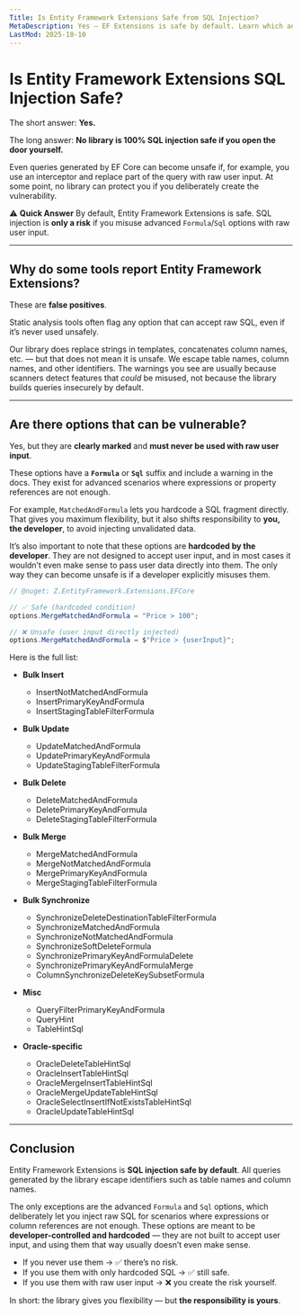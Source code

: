 ```yaml
---
Title: Is Entity Framework Extensions Safe from SQL Injection?
MetaDescription: Yes — EF Extensions is safe by default. Learn which advanced Formula/Sql options can be misused, how to avoid injection, and secure best practices for bulk operations.
LastMod: 2025-10-10
---
```


# Is Entity Framework Extensions SQL Injection Safe?

The short answer: **Yes.**

The long answer: **No library is 100% SQL injection safe if you open the door yourself.**

Even queries generated by EF Core can become unsafe if, for example, you use an interceptor and replace part of the query with raw user input. At some point, no library can protect you if you deliberately create the vulnerability.

⚠️ **Quick Answer** By default, Entity Framework Extensions is safe. SQL injection is **only a risk** if you misuse advanced `Formula`/`Sql` options with raw user input. 

---

## Why do some tools report Entity Framework Extensions?

These are **false positives**.

Static analysis tools often flag any option that can accept raw SQL, even if it’s never used unsafely.

Our library does replace strings in templates, concatenates column names, etc. — but that does not mean it is unsafe. We escape table names, column names, and other identifiers. The warnings you see are usually because scanners detect features that *could* be misused, not because the library builds queries insecurely by default.

---

## Are there options that can be vulnerable?

Yes, but they are **clearly marked** and **must never be used with raw user input**.

These options have a **`Formula`** or **`Sql`** suffix and include a warning in the docs. They exist for advanced scenarios where expressions or property references are not enough.

For example, `MatchedAndFormula` lets you hardcode a SQL fragment directly. That gives you maximum flexibility, but it also shifts responsibility to **you, the developer**, to avoid injecting unvalidated data.

It’s also important to note that these options are **hardcoded by the developer**. They are not designed to accept user input, and in most cases it wouldn’t even make sense to pass user data directly into them. The only way they can become unsafe is if a developer explicitly misuses them.

```csharp
// @nuget: Z.EntityFramework.Extensions.EFCore

// ✅ Safe (hardcoded condition)
options.MergeMatchedAndFormula = "Price > 100";

// ❌ Unsafe (user input directly injected)
options.MergeMatchedAndFormula = $"Price > {userInput}";
```

Here is the full list:

* **Bulk Insert**

  * InsertNotMatchedAndFormula
  * InsertPrimaryKeyAndFormula
  * InsertStagingTableFilterFormula

* **Bulk Update**

  * UpdateMatchedAndFormula
  * UpdatePrimaryKeyAndFormula
  * UpdateStagingTableFilterFormula

* **Bulk Delete**

  * DeleteMatchedAndFormula
  * DeletePrimaryKeyAndFormula
  * DeleteStagingTableFilterFormula

* **Bulk Merge**

  * MergeMatchedAndFormula
  * MergeNotMatchedAndFormula
  * MergePrimaryKeyAndFormula
  * MergeStagingTableFilterFormula

* **Bulk Synchronize**

  * SynchronizeDeleteDestinationTableFilterFormula
  * SynchronizeMatchedAndFormula
  * SynchronizeNotMatchedAndFormula
  * SynchronizeSoftDeleteFormula
  * SynchronizePrimaryKeyAndFormulaDelete
  * SynchronizePrimaryKeyAndFormulaMerge
  * ColumnSynchronizeDeleteKeySubsetFormula

* **Misc**

  * QueryFilterPrimaryKeyAndFormula
  * QueryHint
  * TableHintSql

* **Oracle-specific**

  * OracleDeleteTableHintSql
  * OracleInsertTableHintSql
  * OracleMergeInsertTableHintSql
  * OracleMergeUpdateTableHintSql
  * OracleSelectInsertIfNotExistsTableHintSql
  * OracleUpdateTableHintSql

---

## Conclusion

Entity Framework Extensions is **SQL injection safe by default**.
All queries generated by the library escape identifiers such as table names and column names.

The only exceptions are the advanced `Formula` and `Sql` options, which deliberately let you inject raw SQL for scenarios where expressions or column references are not enough. These options are meant to be **developer-controlled and hardcoded** — they are not built to accept user input, and using them that way usually doesn’t even make sense.

* If you never use them → ✅ there’s no risk.
* If you use them with only hardcoded SQL → ✅ still safe.
* If you use them with raw user input → ❌ you create the risk yourself.

In short: the library gives you flexibility — but **the responsibility is yours**.
